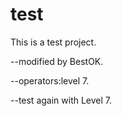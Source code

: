 test
====
This is a test project.

--modified by BestOK.

--operators:level 7.

--test again with Level 7.